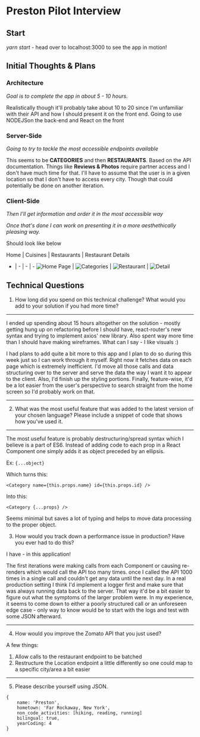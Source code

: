 # Preston Pilot Interview

## Start 

*yarn start* - head over to localhost:3000 to see the app in motion!

## Initial Thoughts & Plans

### Architecture

*Goal is to complete the app in about 5 - 10 hours.*

Realistically though it'll probably take about 10 to 20 since I'm unfamiliar with their API and how I should present it on the front end. Going to use NODEJSon the back-end and React on the front

### Server-Side

*Going to try to tackle the most accessible endpoints available*

This seems to be **CATEGORIES** and then **RESTAURANTS**. Based on the API documentation. Things like **Reviews & Photos** require partner access and I don't have much time for that. I'll have to assume that the user is in a given location so that I don't have to access every city. Though that could potentially be done on another iteration.

### Client-Side

*Then I'll get information and order it in the most accessible way*

*Once that's done I can work on presenting it in a more aesthethically pleasing way.*

Should look like below

Home | Cuisines | Restaurants | Restaurant Details
- | - | - | -
![Home Page](wireframes/01_home.PNG) | ![Categories](wireframes/02_categories.PNG) | ![Restaurant](wireframes/03_restaurants.PNG) | ![Detail](wireframes/04_restaurant-detail.PNG)


## Technical Questions

1. How long did you spend on this technical challenge? What would you add to your solution if you had more time?
-----
I ended up spending about 15 hours altogether on the solution - mostly getting hung up on refactoring before I should have,  react-router's new syntax and trying to implement axios' new library. Also spent way more time than I should have making wireframes. What can I say - I like visuals :)


I had plans to add quite a bit more to this app and I plan to do so during this week just so I can work through it myself. Right now it fetches data on each page which is extremely inefficient. I'd move all those calls and data structuring over to the server and serve the data the way I want it to appear to the client. Also, I'd finish up the styling portions. Finally, feature-wise, it'd be a lot easier from the user's perspective to search straight from the home screen so I'd probably work on that.

******
2. What was the most useful feature that was added to the latest version of your chosen language? Please include a snippet of code that shows how you've used it.
------
The most useful feature is probably destructuring/spread syntax which I believe is a part of ES6. Instead of adding code to each prop in a React Component one simply adds it as object preceded by an ellipsis.


Ex: `{...object}`


Which turns this:


`<Category name={this.props.name} id={this.props.id} />`


Into this:


`<Category {...props} />`


Seems minimal but saves a lot of typing and helps to move data processing to the proper object.


3. How would you track down a performance issue in production? Have you ever had to do this?


I have - in this application!


The first iterations were making calls from each Component or causing re-renders which would call the API too many times. once I called the API 1000 times in a single call and couldn't get any data until the next day. In a real production setting I think I'd implement a logger first and make sure that was always running data back to the server. That way it'd be a bit easier to figure out what the symptoms of the larger problem were. In my experience, it seems to come down to either a poorly structured call or an unforeseen edge case - only way to know would be to start with the logs and test with some JSON afterward.

******
4. How would you improve the Zomato API that you just used?


A few things:
1. Allow calls to the restaurant endpoint to be batched
2. Restructure the Location endpoint a little differently so one could map to a specific city/area a bit easier
******
5. Please describe yourself using JSON.


~~~~~~
{
    name: 'Preston',
    hometown: 'Far Rockaway, New York',
    non_code_activities: [hiking, reading, running]
    bilingual: true,
    yearCoding: 4
}
~~~~~~
